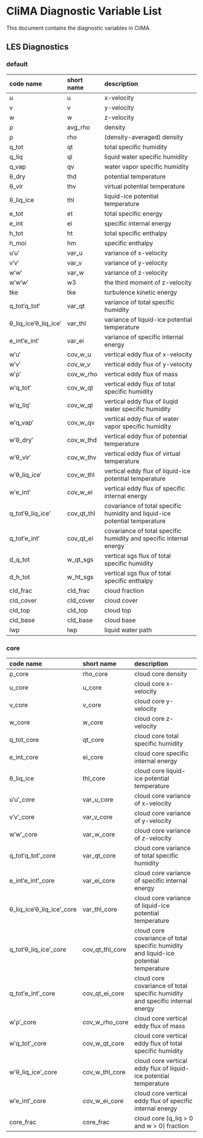 # CliMA Diagnostic Variable List

This document contains the diagnostic variables in CliMA.

## LES Diagnostics

### default

| code name            | short name | description                                                                |
|:---------------------|:-----------|:---------------------------------------------------------------------------|
| u                    | u          | x-velocity                                                                 |
| v                    | v          | y-velocity                                                                 |
| w                    | w          | z-velocity                                                                 |
| ρ                    | avg_rho    | density                                                                    |
| ρ                    | rho        | (density-averaged) density                                                 |
| q\_tot                | qt         | total specific humidity                                                    |
| q\_liq                | ql         | liquid water specific humidity                                             |
| q\_vap                | qv         | water vapor specific humidity                                              |
| θ\_dry                | thd        | potential temperature                                                      |
| θ\_vir                | thv        | virtual potential temperature                                              |
| θ\_liq\_ice            | thl        | liquid-ice potential temperature                                           |
| e\_tot                | et         | total specific energy                                                      |
| e\_int                | ei         | specific internal energy                                                   |
| h\_tot                | ht         | total specific enthalpy                                                    |
| h\_moi                | hm         | specific enthalpy                                                          |
| u′u′                 | var\_u      | variance of x-velocity                                                     |
| v′v′                 | var\_v      | variance of y-velocity                                                     |
| w′w′                 | var\_w      | variance of z-velocity                                                     |
| w′w′w′               | w3         | the third moment of z-velocity                                             |
| tke                  | tke        | turbulence kinetic energy                                                  |
| q\_tot′q\_tot′         | var\_qt     | variance of total specific humidity                                        |
| θ\_liq\_ice′θ\_liq\_ice′ | var\_thl    | variance of liquid-ice potential temperature                               |
| e\_int′e\_int′         | var\_ei     | variance of specific internal energy                                       |
| w′u′                 | cov\_w\_u    | vertical eddy flux of x-velocity                                           |
| w′v′                 | cov\_w\_v    | vertical eddy flux of y-velocity                                           |
| w′ρ′                 | cov\_w\_rho  | vertical eddy flux of mass                                                 |
| w′q\_tot′             | cov\_w\_qt   | vertical eddy flux of total specific humidity                              |
| w′q\_liq′             | cov\_w\_ql   | vertical eddy flux of liuqid water specific humidity                       |
| w′q\_vap′             | cov\_w\_qv   | vertical eddy flux of water vapor specific humidity                        |
| w′θ\_dry′             | cov\_w\_thd  | vertical eddy flux of potential temperature                                |
| w′θ\_vir′             | cov\_w\_thv  | vertical eddy flux of virtual temperature                                  |
| w′θ\_liq\_ice′         | cov\_w\_thl  | vertical eddy flux of liquid-ice potential temperature                     |
| w′e\_int′             | cov\_w\_ei   | vertical eddy flux of specific internal energy                             |
| q\_tot′θ\_liq\_ice′     | cov\_qt\_thl | covariance of total specific humidity and liquid-ice potential temperature |
| q\_tot′e\_int′         | cov\_qt\_ei  | covariance of total specific humidity and specific internal energy         |
| d\_q\_tot              | w\_qt\_sgs   | vertical sgs flux of total specific humidity                               |
| d\_h\_tot              | w\_ht\_sgs   | vertical sgs flux of total specific enthalpy                               |
| cld\_frac             | cld\_frac   | cloud fraction                                                             |
| cld\_cover            | cld\_cover  | cloud cover                                                                |
| cld\_top              | cld\_top    | cloud top                                                                  |
| cld\_base             | cld\_base   | cloud base                                                                 |
| lwp                  | lwp        | liquid water path                                                          |

### core

| code name                 | short name      | description                                                                           |
|:--------------------------|:----------------|:--------------------------------------------------------------------------------------|
| ρ\_core                    | rho\_core        | cloud core density                                                                    |
| u\_core                    | u\_core          | cloud core x-velocity                                                                 |
| v\_core                    | v\_core          | cloud core y-velocity                                                                 |
| w\_core                    | w\_core          | cloud core z-velocity                                                                 |
| q\_tot\_core                | qt\_core         | cloud core total specific humidity                                                    |
| e\_int\_core                | ei\_core         | cloud core specific internal energy                                                   |
| θ\_liq\_ice                 | thl\_core        | cloud core liquid-ice potential temperature                                           |
| u′u′\_core                 | var\_u\_core      | cloud core variance of x-velocity                                                     |
| v′v′\_core                 | var\_v\_core      | cloud core variance of y-velocity                                                     |
| w′w′\_core                 | var\_w\_core      | cloud core variance of z-velocity                                                     |
| q\_tot′q\_tot′\_core         | var\_qt\_core     | cloud core variance of total specific humidity                                        |
| e\_int′e\_int′\_core         | var\_ei\_core     | cloud core variance of specific internal energy                                       |
| θ\_liq\_ice′θ\_liq\_ice′\_core | var\_thl\_core    | cloud core variance of liquid-ice potential temperature                               |
| q\_tot′θ\_liq\_ice′\_core     | cov\_qt\_thl\_core | cloud core covariance of total specific humidity and liquid-ice potential temperature |
| q\_tot′e\_int′\_core         | cov\_qt\_ei\_core  | cloud core covariance of total specific humidity and specific internal energy         |
| w′ρ′\_core                 | cov\_w\_rho\_core  | cloud core vertical eddy flux of mass                                                 |
| w′q\_tot′\_core             | cov\_w\_qt\_core   | cloud core vertical eddy flux of total specific humidity                              |
| w′θ\_liq\_ice′\_core         | cov\_w\_thl\_core  | cloud core vertical eddy flux of liquid-ice potential temperature                     |
| w′e\_int′\_core             | cov\_w\_ei\_core   | cloud core vertical eddy flux of specific internal energy                             |
| core\_frac                 | core\_frac       | cloud core (q\_liq > 0 and w > 0) fraction                                             |
